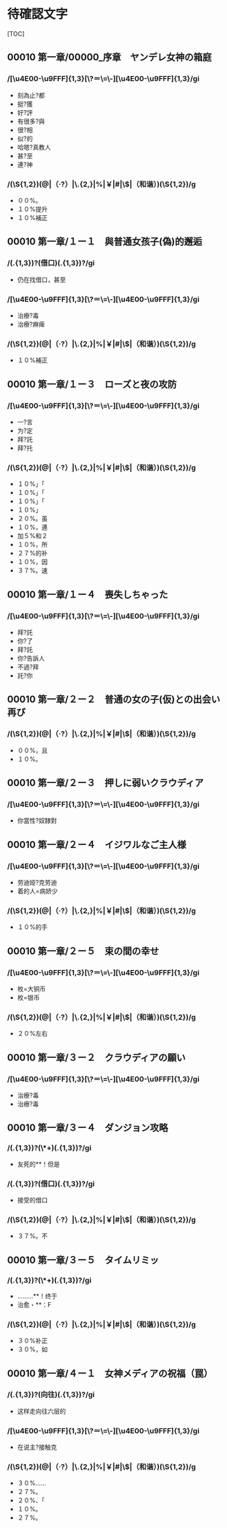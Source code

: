 # 待確認文字

[TOC]

## 00010 第一章/00000_序章　ヤンデレ女神の箱庭 

### /[\\u4E00-\\u9FFF]{1,3}[\\?＝\\=\\-][\\u4E00-\\u9FFF]{1,3}/gi

- 刻為止?都
- 挺?獲
- 好?評
- 有很多?與
- 很?相
- 似?的
- 哈嗯?真教人
- 甚?至
- 連?神

### /(\\S{1,2})(@|（·?）|\\.{2,}|%|￥|#|\\$|（和谐）)(\\S{1,2})/g

- ００%。
- １０%提升
- １０%補正


## 00010 第一章/１ー１　與普通女孩子(偽)的邂逅

### /(.{1,3})?(借口)(.{1,3})?/gi

- 仍在找借口，甚至

### /[\\u4E00-\\u9FFF]{1,3}[\\?＝\\=\\-][\\u4E00-\\u9FFF]{1,3}/gi

- 治療?毒
- 治療?麻痺

### /(\\S{1,2})(@|（·?）|\\.{2,}|%|￥|#|\\$|（和谐）)(\\S{1,2})/g

- １０%補正


## 00010 第一章/１ー３　ローズと夜の攻防

### /[\\u4E00-\\u9FFF]{1,3}[\\?＝\\=\\-][\\u4E00-\\u9FFF]{1,3}/gi

- 一?言
- 为?定
- 拜?託
- 拜?托

### /(\\S{1,2})(@|（·?）|\\.{2,}|%|￥|#|\\$|（和谐）)(\\S{1,2})/g

- １０%」「
- １０%」「
- １０%」「
- １０%」
- ２０%。虽
- １０%，連
- 加５%和２
- １０%，所
- ２７%的补
- １０%，因
- ３７%。速


## 00010 第一章/１ー４　喪失しちゃった

### /[\\u4E00-\\u9FFF]{1,3}[\\?＝\\=\\-][\\u4E00-\\u9FFF]{1,3}/gi

- 拜?託
- 你?了
- 拜?託
- 你?告訴人
- 不過?拜
- 託?你


## 00010 第一章/２ー２　普通の女の子(仮)との出会い再び

### /(\\S{1,2})(@|（·?）|\\.{2,}|%|￥|#|\\$|（和谐）)(\\S{1,2})/g

- ００%，且
- １０%。


## 00010 第一章/２ー３　押しに弱いクラウディア

### /[\\u4E00-\\u9FFF]{1,3}[\\?＝\\=\\-][\\u4E00-\\u9FFF]{1,3}/gi

- 你當性?奴隸對


## 00010 第一章/２ー４　イジワルなご主人様

### /[\\u4E00-\\u9FFF]{1,3}[\\?＝\\=\\-][\\u4E00-\\u9FFF]{1,3}/gi

- 劳迪娅?克劳迪
- 着的人=病娇少

### /(\\S{1,2})(@|（·?）|\\.{2,}|%|￥|#|\\$|（和谐）)(\\S{1,2})/g

- １０%的手


## 00010 第一章/２ー５　束の間の幸せ

### /[\\u4E00-\\u9FFF]{1,3}[\\?＝\\=\\-][\\u4E00-\\u9FFF]{1,3}/gi

- 枚=大铜币
- 枚=银币

### /(\\S{1,2})(@|（·?）|\\.{2,}|%|￥|#|\\$|（和谐）)(\\S{1,2})/g

- ２０%左右


## 00010 第一章/３ー２　クラウディアの願い

### /[\\u4E00-\\u9FFF]{1,3}[\\?＝\\=\\-][\\u4E00-\\u9FFF]{1,3}/gi

- 治療?毒
- 治療?毒


## 00010 第一章/３ー４　ダンジョン攻略

### /(.{1,3})?(\\*+)(.{1,3})?/gi

- 友死的**！但是

### /(.{1,3})?(借口)(.{1,3})?/gi

- 接受的借口

### /(\\S{1,2})(@|（·?）|\\.{2,}|%|￥|#|\\$|（和谐）)(\\S{1,2})/g

- ３７%。不


## 00010 第一章/３ー５　タイムリミッ

### /(.{1,3})?(\\*+)(.{1,3})?/gi

- ………**！终于
- 治愈・**：F

### /(\\S{1,2})(@|（·?）|\\.{2,}|%|￥|#|\\$|（和谐）)(\\S{1,2})/g

- ３０%补正
- ３０%，如


## 00010 第一章/４ー１　女神メディアの祝福（罠）

### /(.{1,3})?(向往)(.{1,3})?/gi

- 这样走向往六层的

### /[\\u4E00-\\u9FFF]{1,3}[\\?＝\\=\\-][\\u4E00-\\u9FFF]{1,3}/gi

- 在说主?接触克

### /(\\S{1,2})(@|（·?）|\\.{2,}|%|￥|#|\\$|（和谐）)(\\S{1,2})/g

- ３０%……
- ２７%。
- ２０%、「
- １０%。
- ２７%。
